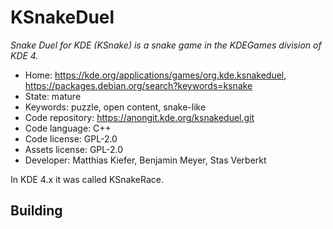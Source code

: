 # KSnakeDuel

_Snake Duel for KDE (KSnake) is a snake game in the KDEGames division of KDE 4._

- Home: https://kde.org/applications/games/org.kde.ksnakeduel, https://packages.debian.org/search?keywords=ksnake
- State: mature
- Keywords: puzzle, open content, snake-like
- Code repository: https://anongit.kde.org/ksnakeduel.git
- Code language: C++
- Code license: GPL-2.0
- Assets license: GPL-2.0
- Developer: Matthias Kiefer, Benjamin Meyer, Stas Verberkt

In KDE 4.x it was called KSnakeRace.

## Building
